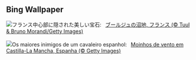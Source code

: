## Bing Wallpaper
![](https://www.bing.com/th?id=OHR.BourgesMarsh_JA-JP4265679422_UHD.jpg&w=1000)フランス中心部に隠された美しい宝石:&nbsp;&ensp;[ブールジュの沼地, フランス (© Tuul & Bruno Morandi/Getty Images)](https://www.bing.com/th?id=OHR.BourgesMarsh_JA-JP4265679422_UHD.jpg)
<br><br/>
![](https://www.bing.com/th?id=OHR.FiveWinds_PT-BR9736426196_UHD.jpg&w=1000)Os maiores inimigos de um cavaleiro espanhol:&nbsp;&ensp;[Moinhos de vento em Castilla-La Mancha, Espanha (© Getty Images)](https://www.bing.com/th?id=OHR.FiveWinds_PT-BR9736426196_UHD.jpg)
<br><br/>
